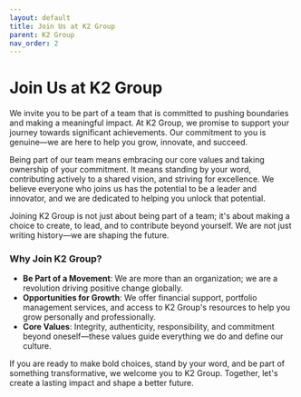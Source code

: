 ```yaml
---
layout: default
title: Join Us at K2 Group
parent: K2 Group
nav_order: 2
---
```


# Join Us at K2 Group

We invite you to be part of a team that is committed to pushing boundaries and making a meaningful impact. At K2 Group, we promise to support your journey towards significant achievements. Our commitment to you is genuine—we are here to help you grow, innovate, and succeed.

Being part of our team means embracing our core values and taking ownership of your commitment. It means standing by your word, contributing actively to a shared vision, and striving for excellence. We believe everyone who joins us has the potential to be a leader and innovator, and we are dedicated to helping you unlock that potential.

Joining K2 Group is not just about being part of a team; it's about making a choice to create, to lead, and to contribute beyond yourself. We are not just writing history—we are shaping the future.

### Why Join K2 Group?
- **Be Part of a Movement**: We are more than an organization; we are a revolution driving positive change globally.
- **Opportunities for Growth**: We offer financial support, portfolio management services, and access to K2 Group's resources to help you grow personally and professionally.
- **Core Values**: Integrity, authenticity, responsibility, and commitment beyond oneself—these values guide everything we do and define our culture.

If you are ready to make bold choices, stand by your word, and be part of something transformative, we welcome you to K2 Group. Together, let's create a lasting impact and shape a better future.

